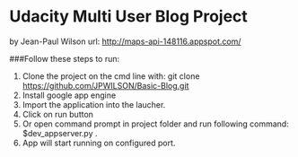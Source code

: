 # Udacity Multi User Blog Project
by Jean-Paul Wilson
url: http://maps-api-148116.appspot.com/

###Follow these steps to run: 
1. Clone the project on the cmd line with: 
		git clone https://github.com/JPWILSON/Basic-Blog.git
2. Install google app engine
3. Import the application into the laucher.
4. Click on run button
5. Or open command prompt in project folder and run following command: $dev_appserver.py .
6. App will start running on configured port.